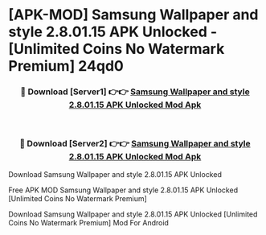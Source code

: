 # [APK-MOD] Samsung Wallpaper and style 2.8.01.15 APK Unlocked - [Unlimited Coins No Watermark Premium] 24qd0



<div align="center">
<h3>🔴 Download [Server1] 👉👉 <a href="https://momento.my/?title=Samsung_Wallpaper_and_style_2.8.01.15_APK_Unlocked">Samsung Wallpaper and style 2.8.01.15 APK Unlocked Mod Apk</a></h3><br>

<h3>🔴 Download [Server2] 👉👉 <a href="https://momento.my/?title=Samsung_Wallpaper_and_style_2.8.01.15_APK_Unlocked">Samsung Wallpaper and style 2.8.01.15 APK Unlocked Mod Apk</a></h3>
</div>



Download Samsung Wallpaper and style 2.8.01.15 APK Unlocked 

Free APK MOD Samsung Wallpaper and style 2.8.01.15 APK Unlocked [Unlimited Coins No Watermark Premium]

Download Samsung Wallpaper and style 2.8.01.15 APK Unlocked [Unlimited Coins No Watermark Premium] Mod For Android
